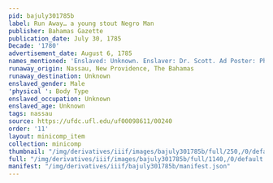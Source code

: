 ```yaml
---
pid: bajuly301785b
label: Run Away… a young stout Negro Man
publisher: Bahamas Gazette
publication_date: July 30, 1785
Decade: '1780'
advertisement_date: August 6, 1785
names_mentioned: 'Enslaved: Unknown. Enslaver: Dr. Scott. Ad Poster: Philip Moore.'
runaway_origin: Nassau, New Providence, The Bahamas
runaway_destination: Unknown
enslaved_gender: Male
'physical ': Body Type
enslaved_occupation: Unknown
enslaved_age: Unknown
tags: nassau
source: https://ufdc.ufl.edu/uf00098611/00240
order: '11'
layout: minicomp_item
collection: minicomp
thumbnail: "/img/derivatives/iiif/images/bajuly301785b/full/250,/0/default.jpg"
full: "/img/derivatives/iiif/images/bajuly301785b/full/1140,/0/default.jpg"
manifest: "/img/derivatives/iiif/bajuly301785b/manifest.json"
---
```

